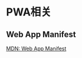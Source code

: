 # PWA相关

## Web App Manifest
[MDN: Web App Manifest](https://developer.mozilla.org/en-US/docs/Web/Manifest)

